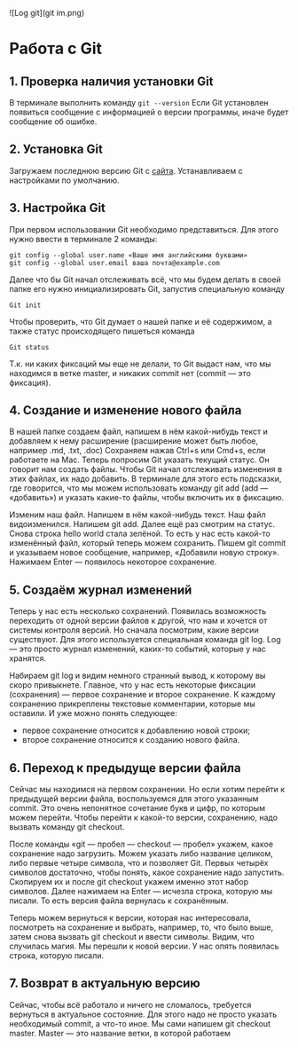 ![Log git](git im.png) 
# Работа с Git

## 1. Проверка наличия установки Git
В терминале выполнить команду `git --version` 
Если Git установлен появиться сообщение с информацией о версии программы, иначе будет сообщение об ошибке.

## 2. Установка Git
Загружаем последнюю версию Git с [сайта](https://git-scm.com/downloads).
Устанавливаем с настройками по умолчанию.

## 3. Настройка Git
При первом использовании Git необходимо представиться.
Для этого нужно ввести в терминале 2 команды:
```
git config --global user.name «Ваше имя английскими буквами»
git config --global user.email ваша почта@example.com
```
Далее что бы Git начал отслеживать всё, что мы будем делать в своей папке его нужно инициализировать Git, запустив специальную команду 
```
Git init
```
Чтобы проверить, что Git думает о нашей папке и её содержимом, а также
статус происходящего
пишеться команда
```
Git status
```
Т.к. ни каких фиксаций мы еще не делали, то Git выдаст нам, что мы находимся в ветке master, и никаких
commit нет (commit — это фиксация).

## 4. Создание и изменение нового файла
В нашей папке создаем файл, напишем в нём какой-нибудь текст и добавляем к нему расширение (расширение может быть любое, например .md, .txt, .doc)
Сохраняем нажав Ctrl+s или Cmd+s,
если работаете на Mac. Теперь попросим Git указать текущий статус. Он говорит нам создать
файлы. Чтобы Git начал отслеживать изменения в этих файлах, их надо добавить.
В терминале для этого есть подсказки, где
говорится, что мы можем использовать команду git add (add — «добавить») и указать какие-то
файлы, чтобы включить их в фиксацию.

Изменим наш файл. Напишем в нём какой-нибудь текст. Наш файл видоизменился.
Напишем git add. Далее ещё раз смотрим на статус. Снова строка hello world стала зелёной. То
есть у нас есть какой-то изменённый файл, который теперь можем сохранить. Пишем git
commit и указываем новое сообщение, например, «Добавили новую строку». Нажимаем Enter
— появилось некоторое сохранение.

## 5. Создаём журнал изменений
Теперь у нас есть несколько сохранений. Появилась возможность
переходить от одной версии файлов к другой, что нам и хочется от системы контроля версий. Но сначала посмотрим, какие версии существуют. Для этого используется специальная
команда git log. Log — это просто журнал изменений, каких-то событий, которые у нас
хранятся.

Набираем git log и видим немного странный вывод, к которому вы скоро привыкнете. Главное,
что у нас есть некоторые фиксации (сохранения) — первое сохранение и второе сохранение.
К каждому сохранению прикреплены текстовые комментарии, которые мы оставили. И уже
можно понять следующее:
* первое сохранение относится к добавлению новой строки;
* второе сохранение относится к созданию нового файла.

## 6. Переход к предыдуще версии файла
Сейчас мы находимся на первом сохранении. Но если хотим перейти к предыдущей версии
файла, воспользуемся для этого указанным commit. Это очень непонятное сочетание букв и
цифр, по которым можем перейти. Чтобы перейти к какой-то версии, сохранению, надо
вызвать команду git checkout.

После команды «git — пробел — checkout — пробел» укажем, какое сохранение надо загрузить.
Можем указать либо название целиком, либо первые четыре символа, что и позволяет Git.
Первых четырёх символов достаточно, чтобы понять, какое сохранение надо запустить.
Скопируем их и после git checkout укажем именно этот набор символов. Далее нажимаем на
Enter — исчезла строка, которую мы писали. То есть версия файла вернулась к сохранённым.

Теперь можем вернуться к версии, которая нас интересовала, посмотреть на сохранение и
выбрать, например, то, что было выше, затем снова вызвать git checkout и ввести символы.
Видим, что случилась магия. Мы перешли к новой версии. У нас опять появилась строка,
которую писали.

## 7. Возврат в актуальную версию
Cейчас, чтобы всё работало и ничего не сломалось, требуется вернуться в актуальное состояние. Для этого надо не просто указать необходимый commit, а что-то иное. Мы сами напишем git checkout
master. Master — это название ветки, в которой работаем